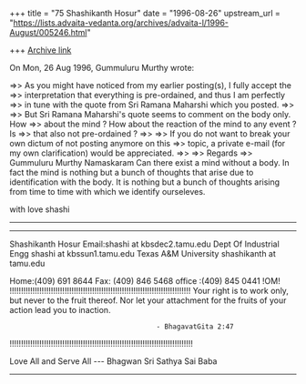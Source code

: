 +++
title = "75 Shashikanth Hosur"
date = "1996-08-26"
upstream_url = "https://lists.advaita-vedanta.org/archives/advaita-l/1996-August/005246.html"

+++
[Archive link](https://lists.advaita-vedanta.org/archives/advaita-l/1996-August/005246.html)

On Mon, 26 Aug 1996, Gummuluru Murthy wrote:

=>> As you might have noticed from my earlier posting(s), I fully accept the
=>> interpretation that everything is pre-ordained, and thus I am perfectly
=>> in tune with the quote from Sri Ramana Maharshi which you posted.
=>>
=>> But Sri Ramana Maharshi's quote seems to comment on the body only. How
=>> about the mind ? How about the reaction of the mind to any event ? Is
=>> that also not pre-ordained ?
=>>
=>> If you do not want to break your own dictum of not posting anymore on this
=>> topic, a private e-mail (for my own clarification) would be appreciated.
=>>
=>> Regards
=>> Gummuluru Murthy
Namaskaram
        Can there exist a mind without a body.  In fact the mind is nothing
but a bunch of thoughts that arise due to identification with the body.
        It is nothing but a bunch of thoughts arising from time to time with
which we identify ourseleves.

with love
shashi

********************************************************************************
********************************************************************************
Shashikanth Hosur                                Email:shashi at kbsdec2.tamu.edu
Dept Of Industrial Engg                                shashi at kbssun1.tamu.edu
Texas A&M University                                   shashikanth at tamu.edu

Home:(409) 691 8644
Fax: (409) 846 5468
office :(409) 845 0441
                                  !OM!
!!!!!!!!!!!!!!!!!!!!!!!!!!!!!!!!!!!!!!!!!!!!!!!!!!!!!!!!!!!!!!!!!!!!!!!!!!!!!!!
Your right is to work only, but never to the fruit thereof. Nor let your
 attachment for the fruits of your action lead you to inaction.

                                        - BhagavatGita 2:47
!!!!!!!!!!!!!!!!!!!!!!!!!!!!!!!!!!!!!!!!!!!!!!!!!!!!!!!!!!!!!!!!!!!!!!!!!!!!!!!!

Love All and Serve All
                        --- Bhagwan Sri Sathya Sai Baba

********************************************************************************


